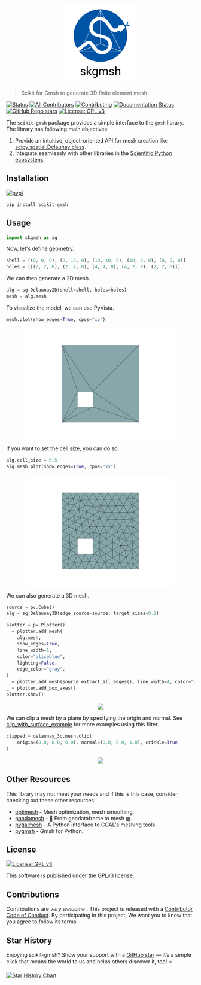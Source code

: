 <h1 align="center">
  <a href="https://github.com/pyvista/scikit-gmsh#--------">
    <img src="https://raw.githubusercontent.com/pyvista/scikit-gmsh/main/docs/_static/logo.svg"
         alt="scikit-gmsh"
         width="200"></a>
</h1>

> Scikit for Gmsh to generate 3D finite element mesh.

[![Status](https://badgen.net/badge/status/alpha/d8624d)](https://badgen.net/badge/status/alpha/d8624d)
[![All Contributors](https://img.shields.io/github/all-contributors/pyvista/scikit-gmsh?color=ee8449)](https://scikit-gmsh.readthedocs.io/en/latest/reference/about.html#contributors)
[![Contributing](https://img.shields.io/badge/PR-Welcome-%23FF8300.svg)](https://github.com/pyvista/scikit-gmsh/issues)
[![Documentation Status](https://readthedocs.org/projects/scikit-gmsh/badge/?version=latest)](https://scikit-gmsh.readthedocs.io/en/latest/?badge=latest)
[![GitHub Repo stars](https://img.shields.io/github/stars/pyvista/scikit-gmsh)](https://github.com/pyvista/scikit-gmsh/stargazers)
[![License: GPL v3](https://img.shields.io/badge/License-GPLv3-blue.svg)](https://www.gnu.org/licenses/gpl-3.0)

The `scikit-gmsh` package provides a simple interface to the `gmsh` library.
The library has following main objectives:

1. Provide an intuitive, object-oriented API for mesh creation like [scipy.spatial.Delaunay class](https://docs.scipy.org/doc/scipy/reference/generated/scipy.spatial.Delaunay.html).
1. Integrate seamlessly with other libraries in the [Scientific Python ecosystem](https://scientific-python.org/).

## Installation

[![pypi](https://img.shields.io/pypi/v/scikit-gmsh?label=pypi&logo=python&logoColor=white)](https://pypi.org/project/scikit-gmsh/)

```shell
pip install scikit-gmsh
```

## Usage

```python
import skgmsh as sg
```

Now, let's define geometry.

```python
shell = [(0, 0, 0), (0, 10, 0), (10, 10, 0), (10, 0, 0), (0, 0, 0)]
holes = [[(2, 2, 0), (2, 4, 0), (4, 4, 0), (4, 2, 0), (2, 2, 0)]]
```

We can then generate a 2D mesh.

```python
alg = sg.Delaunay2D(shell=shell, holes=holes)
mesh = alg.mesh
```

To visualize the model, we can use PyVista.

```python
mesh.plot(show_edges=True, cpos="xy")
```

<p align="center">
<img src="https://raw.githubusercontent.com/pyvista/scikit-gmsh/main/docs/_static/frontal_delaunay_2d_01.png" align="center" width=400 >
</p>

If you want to set the cell size, you can do so.

```python
alg.cell_size = 0.5
alg.mesh.plot(show_edges=True, cpos="xy")
```

<p align="center">
<img src="https://raw.githubusercontent.com/pyvista/scikit-gmsh/main/docs/_static/frontal_delaunay_2d_02.png" align="center" width=400 >
</p>

We can also generate a 3D mesh.

```python
source = pv.Cube()
alg = sg.Delaunay3D(edge_source=source, target_sizes=0.2)
```

```python
plotter = pv.Plotter()
_ = plotter.add_mesh(
    alg.mesh,
    show_edges=True,
    line_width=1,
    color="aliceblue",
    lighting=False,
    edge_color="gray",
)
_ = plotter.add_mesh(source.extract_all_edges(), line_width=4, color="gray")
_ = plotter.add_box_axes()
plotter.show()
```

<p align="center">
<img src="https://raw.githubusercontent.com/pyvista/scikit-gmsh/main/docs/_static/delaunay_3d_01.png" align="center" width=400 >
</p>

We can clip a mesh by a plane by specifying the origin and normal.
See [clip_with_surface_example](https://docs.pyvista.org/examples/01-filter/clipping-with-surface#clip-with-surface-example) for more examples using this filter.

```python
clipped = delaunay_3d.mesh.clip(
    origin=(0.0, 0.0, 0.0), normal=(0.0, 0.0, 1.0), crinkle=True
)
```

<p align="center">
<img src="https://raw.githubusercontent.com/pyvista/scikit-gmsh/main/docs/_static/delaunay_3d_02.png" align="center" width=400 >
</p>

## Other Resources

This library may not meet your needs and if this is this case, consider checking out these other resources:

- [optimesh](https://github.com/meshpro/optimesh) - Mesh optimization, mesh smoothing.
- [pandamesh](https://github.com/Deltares/pandamesh) - 🐼 From geodataframe to mesh ▦.
- [pygalmesh](https://github.com/meshpro/pygalmesh) - A Python interface to CGAL's meshing tools.
- [pygmsh](https://github.com/nschloe/pygmsh) - Gmsh for Python.

## License

[![License: GPL v3](https://img.shields.io/badge/License-GPLv3-blue.svg)](https://www.gnu.org/licenses/gpl-3.0)

This software is published under the [GPLv3 license](https://www.gnu.org/licenses/gpl-3.0.en.html).

## Contributions

Contributions are _very welcome_ .
This project is released with a [Contributor Code of Conduct](CODE_OF_CONDUCT.md).
By participating in this project, We want you to know that you agree to follow its terms.

## Star History

Enjoying scikit-gmsh? Show your support with a [GitHub star](https://github.com/pyvista/scikit-gmsh) — it’s a simple click that means the world to us and helps others discover it, too! ⭐️

[![Star History Chart](https://api.star-history.com/svg?repos=pyvista/scikit-gmsh&type=Date)](https://star-history.com/#pyvista/scikit-gmsh&Date)

